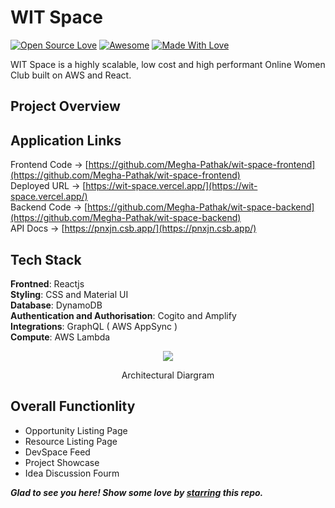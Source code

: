 # WIT Space
[![Open Source Love](https://badges.frapsoft.com/os/v2/open-source.svg?v=103)](https://wit-space.vercel.app/)
[![Awesome](https://cdn.rawgit.com/sindresorhus/awesome/d7305f38d29fed78fa85652e3a63e154dd8e8829/media/badge.svg)](https://wit-space.vercel.app/) [![Made With Love](https://img.shields.io/badge/Made%20With-Love-orange.svg)](https://wit-space.vercel.app/)

WIT Space is a highly scalable, low cost and high performant Online Women Club built on AWS and React.

## Project Overview

## Application Links

Frontend Code -> [https://github.com/Megha-Pathak/wit-space-frontend](https://github.com/Megha-Pathak/wit-space-frontend)
<br>
Deployed URL -> [https://wit-space.vercel.app/](https://wit-space.vercel.app/)
<br>
Backend Code -> [https://github.com/Megha-Pathak/wit-space-backend](https://github.com/Megha-Pathak/wit-space-backend)
<br>
API Docs -> [https://pnxjn.csb.app/](https://pnxjn.csb.app/)

## Tech Stack

<b>Frontned</b>: Reactjs
<br>
<b>Styling</b>: CSS and Material UI
<br>
<b>Database</b>: DynamoDB
<br>
<b>Authentication and Authorisation</b>: Cogito and Amplify
<br>
<b>Integrations</b>: GraphQL ( AWS AppSync )
<br>
<b>Compute</b>: AWS Lambda

<p align="center">
  <img src="https://image-dock-uploads-be.s3.ap-south-1.amazonaws.com/image.2021-05-08T18%3A07%3A05.578Z" />
</p>
<p align="center">
  Architectural  Diargram 
</p>

## Overall Functionlity
- Opportunity Listing Page
- Resource Listing Page
- DevSpace Feed
- Project Showcase
- Idea Discussion Fourm


***Glad to see you here! Show some love by [starring](https://github.com//Megha-Pathak/wit-space-backend/) this repo.***
